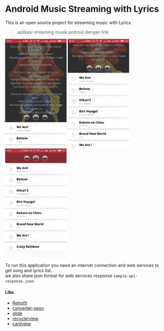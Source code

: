 # Android Music Streaming with Lyrics

This is an open source project for streaming music with Lyrics
> aplikasi streaming musik android dengan lirik

<img src="page1.png" width="200" alt="Android Music Streaming with Lyrics"></img>
<img src="page2.png" width="200" alt="Android Music Streaming with Lyrics"></img>
<img src="page3.png" width="200" alt="Android Music Streaming with Lyrics"></img>

To run this application you need an internet connection and web services to get song and lyrics list.
<br/>
we also share json format for web services response `sample-api-response.json`

#### Libs
* [Retrofit](https://www.baeldung.com/retrofit)
* [converter-gson](https://github.com/square/retrofit/tree/master/retrofit-converters/gson)
* [glide](https://github.com/bumptech/glide)
* [recyclerview](https://github.com/googlesamples/android-RecyclerView)
* [cardview](https://github.com/googlesamples/android-CardView)
